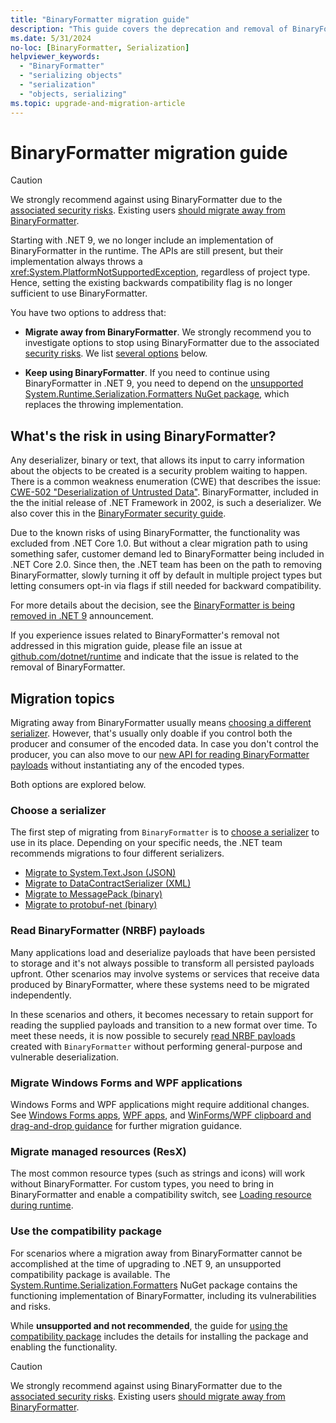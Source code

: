 ```yaml
---
title: "BinaryFormatter migration guide"
description: "This guide covers the deprecation and removal of BinaryFormatter from .NET and recommends migration paths."
ms.date: 5/31/2024
no-loc: [BinaryFormatter, Serialization]
helpviewer_keywords:
  - "BinaryFormatter"
  - "serializing objects"
  - "serialization"
  - "objects, serializing"
ms.topic: upgrade-and-migration-article
---
```


# BinaryFormatter migration guide

> [!CAUTION]
> We strongly recommend against using BinaryFormatter due to the [associated security risks](#whats-the-risk-in-using-binaryformatter). Existing users [should migrate away from BinaryFormatter](#migration-topics).

Starting with .NET 9, we no longer include an implementation of BinaryFormatter in the runtime. The APIs are still present, but their implementation always throws a <xref:System.PlatformNotSupportedException>, regardless of project type. Hence, setting the existing backwards compatibility flag is no longer sufficient to use BinaryFormatter.

You have two options to address that:

* **Migrate away from BinaryFormatter**. We strongly recommend you to investigate options to stop using BinaryFormatter due to the associated [security risks](#whats-the-risk-in-using-binaryformatter). We list [several options](#migration-topics) below.

* **Keep using BinaryFormatter**. If you need to continue using BinaryFormatter in .NET 9, you need to depend on the [unsupported System.Runtime.Serialization.Formatters NuGet package](./compatibility-package.md), which replaces the throwing implementation.

## What's the risk in using BinaryFormatter?

Any deserializer, binary or text, that allows its input to carry information about the objects to be created is a security problem waiting to happen. There is a common weakness enumeration (CWE) that describes the issue: [CWE-502 "Deserialization of Untrusted Data"](https://cwe.mitre.org/data/definitions/502.html). BinaryFormatter, included in the the initial release of .NET Framework in 2002, is such a deserializer. We also cover this in the [BinaryFormater security guide](../binaryformatter-security-guide.md).

Due to the known risks of using BinaryFormatter, the functionality was excluded from .NET Core 1.0. But without a clear migration path to using something safer, customer demand led to BinaryFormatter being included in .NET Core 2.0. Since then, the .NET team has been on the path to removing BinaryFormatter, slowly turning it off by default in multiple project types but letting consumers opt-in via flags if still needed for backward compatibility.

For more details about the decision, see the [BinaryFormatter is being removed in .NET 9](https://github.com/dotnet/announcements/issues/293) announcement.

If you experience issues related to BinaryFormatter's removal not addressed in this migration guide, please file an issue at [github.com/dotnet/runtime](https://github.com/dotnet/runtime/issues) and indicate that the issue is related to the removal of BinaryFormatter.

## Migration topics

Migrating away from BinaryFormatter usually means [choosing a different serializer](#choose-a-serializer). However, that's usually only doable if you control both the producer and consumer of the encoded data. In case you don't control the producer, you can also move to our [new API for reading BinaryFormatter payloads](#read-binaryformatter-nrbf-payloads) without instantiating any of the encoded types.

Both options are explored below.

### Choose a serializer

The first step of migrating from `BinaryFormatter` is to [choose a serializer](./choose-a-serializer.md) to use in its place. Depending on your specific needs, the .NET team recommends migrations to four different serializers.

* [Migrate to System.Text.Json (JSON)](./migrate-to-system-text-json.md)
* [Migrate to DataContractSerializer (XML)](./migrate-to-datacontractserializer.md)
* [Migrate to MessagePack (binary)](./migrate-to-messagepack.md)
* [Migrate to protobuf-net (binary)](./migrate-to-protobuf-net.md)

### Read BinaryFormatter (NRBF) payloads

Many applications load and deserialize payloads that have been persisted to storage and it's not always possible to transform all persisted payloads upfront. Other scenarios may involve systems or services that receive data produced by BinaryFormatter, where these systems need to be migrated independently.

In these scenarios and others, it becomes necessary to retain support for reading the supplied payloads and transition to a new format over time. To meet these needs, it is now possible to securely [read NRBF payloads](./read-nrbf-payloads.md) created with `BinaryFormatter` without performing general-purpose and vulnerable deserialization.

### Migrate Windows Forms and WPF applications

Windows Forms and WPF applications might require additional changes. See [Windows Forms apps](./winforms-applications.md), [WPF apps](./wpf-applications.md), and [WinForms/WPF clipboard and drag-and-drop guidance](./winforms-wpf-ole-guidance.md) for further migration guidance.

### Migrate managed resources (ResX)

The most common resource types (such as strings and icons) will work without BinaryFormatter. For custom types, you need to bring in BinaryFormatter and enable a compatibility switch, see [Loading resource during runtime](./winforms-applications.md#loading-resource-during-runtime).

### Use the compatibility package

For scenarios where a migration away from BinaryFormatter cannot be accomplished at the time of upgrading to .NET 9, an unsupported compatibility package is available. The [System.Runtime.Serialization.Formatters](https://www.nuget.org/packages/System.Runtime.Serialization.Formatters) NuGet package contains the functioning implementation of BinaryFormatter, including its vulnerabilities and risks.

While **unsupported and not recommended**, the guide for [using the compatibility package](./compatibility-package.md) includes the details for installing the package and enabling the functionality.

> [!CAUTION]
> We strongly recommend against using BinaryFormatter due to the [associated security risks](#whats-the-risk-in-using-binaryformatter). Existing users [should migrate away from BinaryFormatter](#migration-topics).
